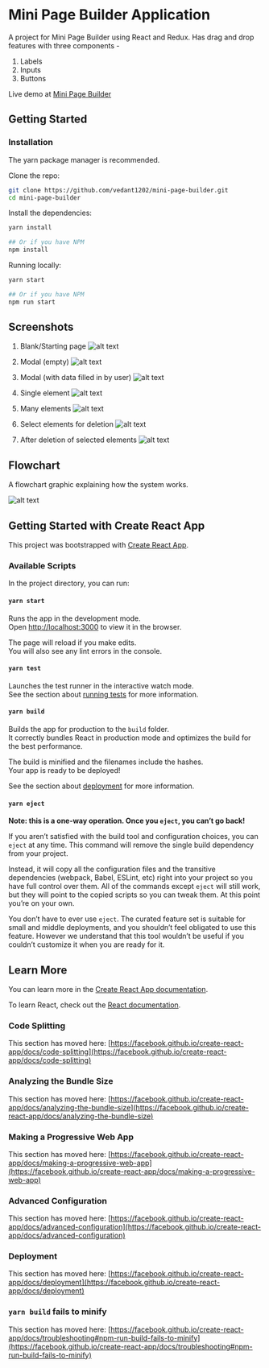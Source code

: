 # Mini Page Builder Application

A project for Mini Page Builder using React and Redux. Has drag and drop features with three components - 

1. Labels
2. Inputs
3. Buttons

Live demo at [Mini Page Builder](https://vedant1202.github.io/mini-page-builder/)

## Getting Started

### Installation

The yarn package manager is recommended.

Clone the repo:

```bash
git clone https://github.com/vedant1202/mini-page-builder.git
cd mini-page-builder
```

Install the dependencies:

```bash
yarn install

## Or if you have NPM
npm install

```

Running locally:

```bash
yarn start

## Or if you have NPM
npm run start

```

## Screenshots

1. Blank/Starting page 
![alt text](https://github.com/Vedant1202/mini-page-builder/blob/master/screenshots/blank-page.png?raw=true)

2. Modal (empty) 
![alt text](https://github.com/Vedant1202/mini-page-builder/blob/master/screenshots/modal-empty.png?raw=true)

3. Modal (with data filled in by user) 
![alt text](https://github.com/Vedant1202/mini-page-builder/blob/master/screenshots/modal-filled.png?raw=true)

4. Single element 
![alt text](https://github.com/Vedant1202/mini-page-builder/blob/master/screenshots/one-element.png?raw=true)

5. Many elements 
![alt text](https://github.com/Vedant1202/mini-page-builder/blob/master/screenshots/many-element.png?raw=true)

6. Select elements for deletion
![alt text](https://github.com/Vedant1202/mini-page-builder/blob/master/screenshots/select-for-delete.png?raw=true)

7. After deletion of selected elements
![alt text](https://github.com/Vedant1202/mini-page-builder/blob/master/screenshots/after-delete.png?raw=true)


## Flowchart 

A flowchart graphic explaining how the system works.

![alt text](https://github.com/Vedant1202/mini-page-builder/blob/master/docs/mini-page-builder-flowchart.png?raw=true)


## Getting Started with Create React App

This project was bootstrapped with [Create React App](https://github.com/facebook/create-react-app).

### Available Scripts

In the project directory, you can run:

#### `yarn start`

Runs the app in the development mode.\
Open [http://localhost:3000](http://localhost:3000) to view it in the browser.

The page will reload if you make edits.\
You will also see any lint errors in the console.

#### `yarn test`

Launches the test runner in the interactive watch mode.\
See the section about [running tests](https://facebook.github.io/create-react-app/docs/running-tests) for more information.

#### `yarn build`

Builds the app for production to the `build` folder.\
It correctly bundles React in production mode and optimizes the build for the best performance.

The build is minified and the filenames include the hashes.\
Your app is ready to be deployed!

See the section about [deployment](https://facebook.github.io/create-react-app/docs/deployment) for more information.

#### `yarn eject`

**Note: this is a one-way operation. Once you `eject`, you can’t go back!**

If you aren’t satisfied with the build tool and configuration choices, you can `eject` at any time. This command will remove the single build dependency from your project.

Instead, it will copy all the configuration files and the transitive dependencies (webpack, Babel, ESLint, etc) right into your project so you have full control over them. All of the commands except `eject` will still work, but they will point to the copied scripts so you can tweak them. At this point you’re on your own.

You don’t have to ever use `eject`. The curated feature set is suitable for small and middle deployments, and you shouldn’t feel obligated to use this feature. However we understand that this tool wouldn’t be useful if you couldn’t customize it when you are ready for it.

## Learn More

You can learn more in the [Create React App documentation](https://facebook.github.io/create-react-app/docs/getting-started).

To learn React, check out the [React documentation](https://reactjs.org/).

### Code Splitting

This section has moved here: [https://facebook.github.io/create-react-app/docs/code-splitting](https://facebook.github.io/create-react-app/docs/code-splitting)

### Analyzing the Bundle Size

This section has moved here: [https://facebook.github.io/create-react-app/docs/analyzing-the-bundle-size](https://facebook.github.io/create-react-app/docs/analyzing-the-bundle-size)

### Making a Progressive Web App

This section has moved here: [https://facebook.github.io/create-react-app/docs/making-a-progressive-web-app](https://facebook.github.io/create-react-app/docs/making-a-progressive-web-app)

### Advanced Configuration

This section has moved here: [https://facebook.github.io/create-react-app/docs/advanced-configuration](https://facebook.github.io/create-react-app/docs/advanced-configuration)

### Deployment

This section has moved here: [https://facebook.github.io/create-react-app/docs/deployment](https://facebook.github.io/create-react-app/docs/deployment)

### `yarn build` fails to minify

This section has moved here: [https://facebook.github.io/create-react-app/docs/troubleshooting#npm-run-build-fails-to-minify](https://facebook.github.io/create-react-app/docs/troubleshooting#npm-run-build-fails-to-minify)
